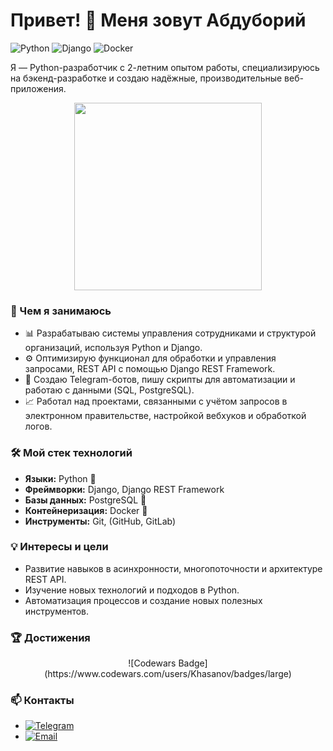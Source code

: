 # Привет! 👋 Меня зовут Абдуборий

![Python](https://img.shields.io/badge/Python-3670A0?style=for-the-badge&logo=python&logoColor=ffdd54)
![Django](https://img.shields.io/badge/Django-092E20?style=for-the-badge&logo=django&logoColor=white)
![Docker](https://img.shields.io/badge/Docker-2496ED?style=for-the-badge&logo=docker&logoColor=white)

Я — Python-разработчик с 2-летним опытом работы, специализируюсь на бэкенд-разработке и создаю надёжные, производительные веб-приложения. 

<p align="center">
  <img src="https://media.giphy.com/media/i4MAH84pqe2m2aVojc/giphy.gif" width="300"/>
</p>

### 💼 Чем я занимаюсь
- 📊 Разрабатываю системы управления сотрудниками и структурой организаций, используя Python и Django.
- ⚙️ Оптимизирую функционал для обработки и управления запросами, REST API с помощью Django REST Framework.
- 🤖 Создаю Telegram-ботов, пишу скрипты для автоматизации и работаю с данными (SQL, PostgreSQL).
- 📈 Работал над проектами, связанными с учётом запросов в электронном правительстве, настройкой вебхуков и обработкой логов.

### 🛠️ Мой стек технологий
- **Языки:** Python 🐍
- **Фреймворки:** Django, Django REST Framework
- **Базы данных:** PostgreSQL 🐘
- **Контейнеризация:** Docker 🐳
- **Инструменты:** Git, (GitHub, GitLab)

### 💡 Интересы и цели
- Развитие навыков в асинхронности, многопоточности и архитектуре REST API.
- Изучение новых технологий и подходов в Python.
- Автоматизация процессов и создание новых полезных инструментов.

### 🏆 Достижения
<p align="center">
 ![Codewars Badge](https://www.codewars.com/users/Khasanov/badges/large)
</p>

### 📫 Контакты
- [![Telegram](https://img.shields.io/badge/Telegram-2CA5E0?style=for-the-badge&logo=telegram&logoColor=white)](https://t.me/khasanovmma)
- [![Email](https://img.shields.io/badge/Email-D14836?style=for-the-badge&logo=gmail&logoColor=white)](mailto:khasanovmma010@gmail.com)

